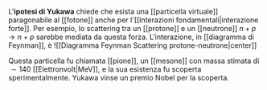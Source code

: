 L'**ipotesi di Yukawa** chiede che esista una [[particella virtuale]] paragonabile al [[fotone]] anche per l'[[Interazioni fondamentali|interazione forte]]. Per esempio, lo scattering tra un [[protone]] e un [[neutrone]] $n+p \rightarrow n+p$ sarebbe mediata da questa forza. L'interazione, in [[diagramma di Feynman]], è
![[Diagramma Feynman Scattering protone-neutrone|center]]

Questa particella fu chiamata [[pione]], un [[mesone]] con massa stimata di $\sim140$ [[Elettronvolt|MeV]], e la sua esistenza fu scoperta sperimentalmente. Yukawa vinse un premio Nobel per la scoperta.